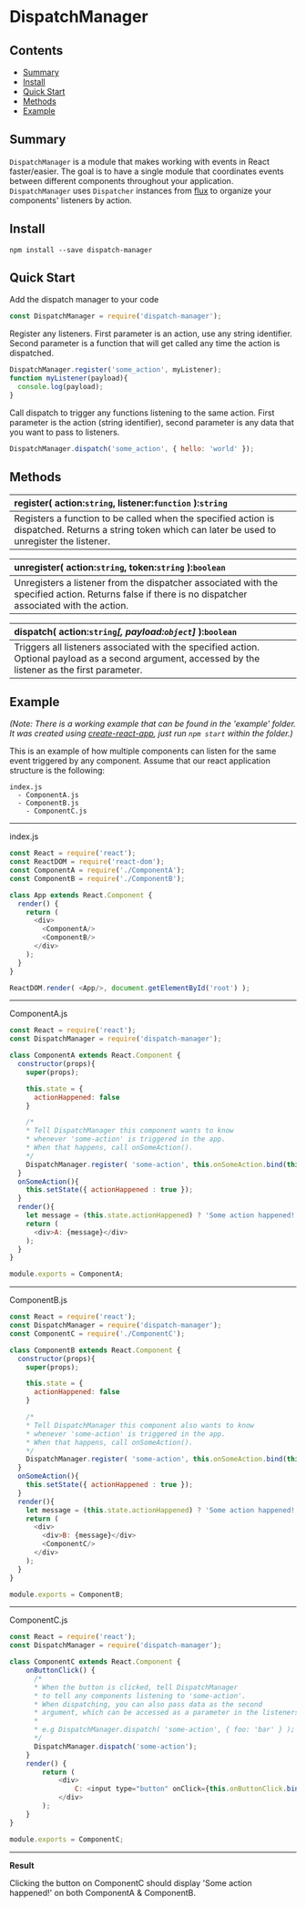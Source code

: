 # DispatchManager

## Contents
* [Summary](#summary)
* [Install](#install)
* [Quick Start](#quick-start)
* [Methods](#methods)
* [Example](#example)

## Summary
`DispatchManager` is a module that makes working with events in React faster/easier. The goal is to have a single module that coordinates events between different components throughout your application.
`DispatchManager` uses `Dispatcher` instances from [flux](https://facebook.github.io/flux/docs/dispatcher.html) to organize your components' listeners by action.

## Install
`npm install --save dispatch-manager`

## Quick Start
Add the dispatch manager to your code
```javascript
const DispatchManager = require('dispatch-manager');
```

Register any listeners. First parameter is an action, use any string identifier. Second parameter is a function that will get called any time the action is dispatched.
```javascript
DispatchManager.register('some_action', myListener);
function myListener(payload){
  console.log(payload);
}
```

Call dispatch to trigger any functions listening to the same action. First parameter is the action (string identifier), second parameter is any data that you want to pass to listeners.
```javascript
DispatchManager.dispatch('some_action', { hello: 'world' });
```
## Methods

| **register**( action:```string```, listener:```function``` ):```string```     |
| :---------------------------------------------------------------------------- |
| Registers a function to be called when the specified action is dispatched. Returns a string token which can later be used to unregister the listener.    |

| **unregister**( action:```string```, token:```string``` ):```boolean```       |
| :---------------------------------------------------------------------------- |
| Unregisters a listener from the dispatcher associated with the specified action. Returns false if there is no dispatcher associated with the action.    |


| **dispatch**( action:```string```*[, payload:```object```]* ):```boolean```   |
| :---------------------------------------------------------------------------- |
| Triggers all listeners associated with the specified action. Optional payload as a second argument, accessed by the listener as the first parameter.    |

## Example
*(Note: There is a working example that can be found in the 'example' folder. It was created using [create-react-app](https://github.com/facebookincubator/create-react-app), just run `npm start` within the folder.)*

This is an example of how multiple components can listen for the same event triggered by any component. Assume that our react application structure is the following:
```
index.js
  - ComponentA.js
  - ComponentB.js
    - ComponentC.js
```
---
index.js
```javascript
const React = require('react');
const ReactDOM = require('react-dom');
const ComponentA = require('./ComponentA');
const ComponentB = require('./ComponentB');

class App extends React.Component {
  render() {
    return (
      <div>
        <ComponentA/>
        <ComponentB/>
      </div>
    );
  }
}

ReactDOM.render( <App/>, document.getElementById('root') );
```
---
ComponentA.js
```javascript
const React = require('react');
const DispatchManager = require('dispatch-manager');

class ComponentA extends React.Component {
  constructor(props){
    super(props);

    this.state = {
      actionHappened: false
    }

    /* 
    * Tell DispatchManager this component wants to know 
    * whenever 'some-action' is triggered in the app. 
    * When that happens, call onSomeAction().
    */
    DispatchManager.register( 'some-action', this.onSomeAction.bind(this) );
  }
  onSomeAction(){
    this.setState({ actionHappened : true });
  }
  render(){
    let message = (this.state.actionHappened) ? 'Some action happened!' : 'Listening for some action...' ;
    return (
      <div>A: {message}</div>
    );
  }
}

module.exports = ComponentA;
```
---
ComponentB.js
```javascript
const React = require('react');
const DispatchManager = require('dispatch-manager');
const ComponentC = require('./ComponentC');

class ComponentB extends React.Component {
  constructor(props){
    super(props);

    this.state = {
      actionHappened: false
    }

    /* 
    * Tell DispatchManager this component also wants to know 
    * whenever 'some-action' is triggered in the app. 
    * When that happens, call onSomeAction().
    */
    DispatchManager.register( 'some-action', this.onSomeAction.bind(this) );
  }
  onSomeAction(){
    this.setState({ actionHappened : true });
  }
  render(){
    let message = (this.state.actionHappened) ? 'Some action happened!' : 'Listening for some action...' ;
    return (
      <div>
        <div>B: {message}</div>
        <ComponentC/>
      </div>
    );
  }
}

module.exports = ComponentB;
```
---
ComponentC.js
```javascript
const React = require('react');
const DispatchManager = require('dispatch-manager');

class ComponentC extends React.Component {
    onButtonClick() {
      /*
      * When the button is clicked, tell DispatchManager 
      * to tell any components listening to 'some-action'.
      * When dispatching, you can also pass data as the second
      * argument, which can be accessed as a parameter in the listeners.
      *
      * e.g DispatchManager.dispatch( 'some-action', { foo: 'bar' } );
      */
      DispatchManager.dispatch('some-action');
    }
    render() {
        return (
            <div>
                C: <input type="button" onClick={this.onButtonClick.bind(this)} defaultValue="DO 'some-action' !" />
            </div>
        );
    }
}

module.exports = ComponentC;
```
---
**Result**

Clicking the button on ComponentC should display 'Some action happened!' on both ComponentA & ComponentB.